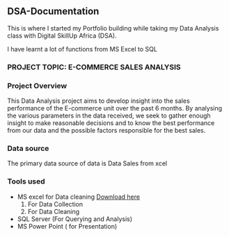 ## DSA-Documentation

This is where I started my Portfolio building while taking my Data Analysis class with Digital SkillUp Africa (DSA).

I have learnt a lot of functions from MS Excel to SQL

### PROJECT TOPIC: E-COMMERCE SALES ANALYSIS

### Project Overview
This Data Analysis project aims to develop insight into the sales performance of the E-commerce unit over the past 6 months. By analysing the various parameters in the data received, we seek to gather enough insight to make reasonable decisions and to know the best performance from our data and the possible factors responsible for the best sales.

### Data source
The primary data source of data is Data Sales from xcel 

### Tools used
- MS excel for Data cleaning [Download here](https://ww.microsoft.com)
    1. For Data Collection
    2. For Data Cleaning
- SQL Server (For Querying and Analysis)
- MS Power Point ( for Presentation) 


